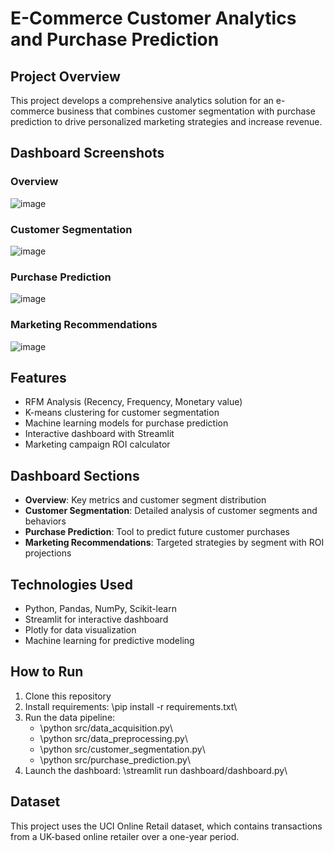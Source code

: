 ﻿# E-Commerce Customer Analytics and Purchase Prediction

## Project Overview
This project develops a comprehensive analytics solution for an e-commerce business that combines customer segmentation with purchase prediction to drive personalized marketing strategies and increase revenue.

## Dashboard Screenshots

### Overview
![image](https://github.com/user-attachments/assets/98cf91c4-5f97-4cf3-a474-f6c53e0b4b30)


### Customer Segmentation
![image](https://github.com/user-attachments/assets/0a72b17c-b652-4396-8ff7-1adf22a6149d)


### Purchase Prediction
![image](https://github.com/user-attachments/assets/18360b10-02ea-4034-ab5c-e96f34ca1275)


### Marketing Recommendations
![image](https://github.com/user-attachments/assets/e143a276-fac2-4386-9f76-d01242b2f3c8)

## Features
- RFM Analysis (Recency, Frequency, Monetary value)
- K-means clustering for customer segmentation
- Machine learning models for purchase prediction
- Interactive dashboard with Streamlit
- Marketing campaign ROI calculator

## Dashboard Sections
- **Overview**: Key metrics and customer segment distribution
- **Customer Segmentation**: Detailed analysis of customer segments and behaviors
- **Purchase Prediction**: Tool to predict future customer purchases
- **Marketing Recommendations**: Targeted strategies by segment with ROI projections

## Technologies Used
- Python, Pandas, NumPy, Scikit-learn
- Streamlit for interactive dashboard
- Plotly for data visualization
- Machine learning for predictive modeling

## How to Run
1. Clone this repository
2. Install requirements: \pip install -r requirements.txt\
3. Run the data pipeline:
   - \python src/data_acquisition.py\
   - \python src/data_preprocessing.py\
   - \python src/customer_segmentation.py\
   - \python src/purchase_prediction.py\
4. Launch the dashboard: \streamlit run dashboard/dashboard.py\

## Dataset
This project uses the UCI Online Retail dataset, which contains transactions from a UK-based online retailer over a one-year period.

